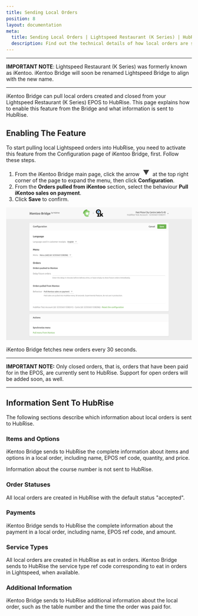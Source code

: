 ```yaml
---
title: Sending Local Orders
position: 8
layout: documentation
meta:
  title: Sending Local Orders | Lightspeed Restaurant (K Series) | HubRise
  description: Find out the technical details of how local orders are sent from Lightspeed to HubRise, which fields are passed and which are not.
---
```


---

**IMPORTANT NOTE**: Lightspeed Restaurant (K Series) was formerly known as iKentoo. iKentoo Bridge will soon be renamed Lightspeed Bridge to align with the new name.

---

iKentoo Bridge can pull local orders created and closed from your Lightspeed Restaurant (K Series) EPOS to HubRise.
This page explains how to enable this feature from the Bridge and what information is sent to HubRise.

## Enabling The Feature

To start pulling local Lightspeed orders into HubRise, you need to activate this feature from the Configuration page of iKentoo Bridge, first. Follow these steps.

1. From the iKentoo Bridge main page, click the arrow <InlineImage width="20" height="20">![Arrow icon](../images/001-arrow.jpg)</InlineImage> at the top right corner of the page to expand the menu, then click **Configuration**.
1. From the **Orders pulled from iKentoo** section, select the behaviour **Pull iKentoo sales on payment**.
1. Click **Save** to confirm.

![Enable the feature to pull local Lightspeed orders to HubRise from the configuration page of iKentoo Bridge](../images/020-en-bridge-configuration.png)

iKentoo Bridge fetches new orders every 30 seconds.

---

**IMPORTANT NOTE:** Only closed orders, that is, orders that have been paid for in the EPOS, are currently sent to HubRise. Support for open orders will be added soon, as well.

---

## Information Sent To HubRise

The following sections describe which information about local orders is sent to HubRise.

### Items and Options

iKentoo Bridge sends to HubRise the complete information about items and options in a local order, including name, EPOS ref code, quantity, and price.

Information about the course number is not sent to HubRise.

### Order Statuses

All local orders are created in HubRise with the default status "accepted".

### Payments

iKentoo Bridge sends to HubRise the complete information about the payment in a local order, including name, EPOS ref code, and amount.

### Service Types

All local orders are created in HubRise as eat in orders. iKentoo Bridge sends to HubRise the service type ref code corresponding to eat in orders in Lightspeed, when available.

### Additional Information

iKentoo Bridge sends to HubRise additional information about the local order, such as the table number and the time the order was paid for.

